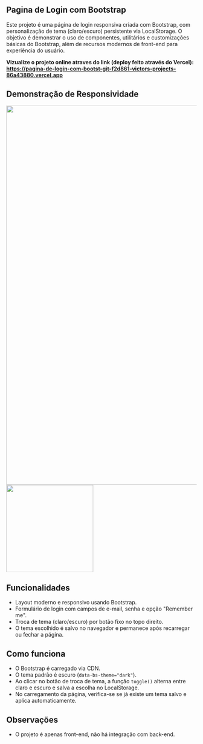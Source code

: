 ## Pagina de Login com Bootstrap 

Este projeto é uma página de login responsiva criada com Bootstrap, com personalização de tema (claro/escuro) persistente via LocalStorage. O objetivo é demonstrar o uso de componentes, utilitários e customizações básicas do Bootstrap, além de recursos modernos de front-end para experiência do usuário.

**Vizualize o projeto online atraves do link (deploy feito através do Vercel): https://pagina-de-login-com-bootst-git-f2d861-victors-projects-86a43880.vercel.app**

## Demonstração de Responsividade

<img src=https://github.com/user-attachments/assets/31e64be8-2478-423b-a9e4-0d12ccbcefeb width=1000> <img src=https://github.com/user-attachments/assets/b887e25a-63b1-400c-856e-dc3ce21bca32
 width=230>


## Funcionalidades

- Layout moderno e responsivo usando Bootstrap.
- Formulário de login com campos de e-mail, senha e opção "Remember me".
- Troca de tema (claro/escuro) por botão fixo no topo direito.
- O tema escolhido é salvo no navegador e permanece após recarregar ou fechar a página.

## Como funciona

- O Bootstrap é carregado via CDN.
- O tema padrão é escuro (`data-bs-theme="dark"`).
- Ao clicar no botão de troca de tema, a função `toggle()` alterna entre claro e escuro e salva a escolha no LocalStorage.
- No carregamento da página, verifica-se se já existe um tema salvo e aplica automaticamente.

## Observações

- O projeto é apenas front-end, não há integração com back-end.
